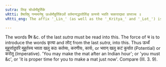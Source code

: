 ```yaml
---
sutra: लिङ् चोर्ध्वमौहूर्तिके
vRtti: प्रैषादिषु गम्यमानेषु ऊर्ध्वमौहूर्तिकेऽर्थे वर्तमानाद्धातोर्लिङ् प्रत्ययो भवति चकाराद्यथा प्राप्तञ्च ॥
vRtti_eng: The affix '_Lin_' (as well as the '_Kritya_' and '_Lot_') is used (under similar circumstances in the sense of direction, permission &c.) when the time is future by a _Muhurta_ (48 minutes or an Indian hour); (or the Potential may be used as well, when it signifies 'at this very moment').

---
```

The words प्रैष &c. of the last _sutra_ must be read into this. The force of च is to introduce the words कृत्या and लोट् from the last _sutra_, into this. Thus ऊर्ध्वं मुहूर्त्तादुपरि मुहूर्तस्य भवता खलु कठः कर्तव्यः, करणीयः, कार्यः, or भवान् खलु कटं कुर्यात (Potential) or करोतु (Imperative). 'You may make the mat after an Indian hour'; or 'you must &c', or 'it is proper time for you to make a mat just now'. Compare (III. 3. 9).
